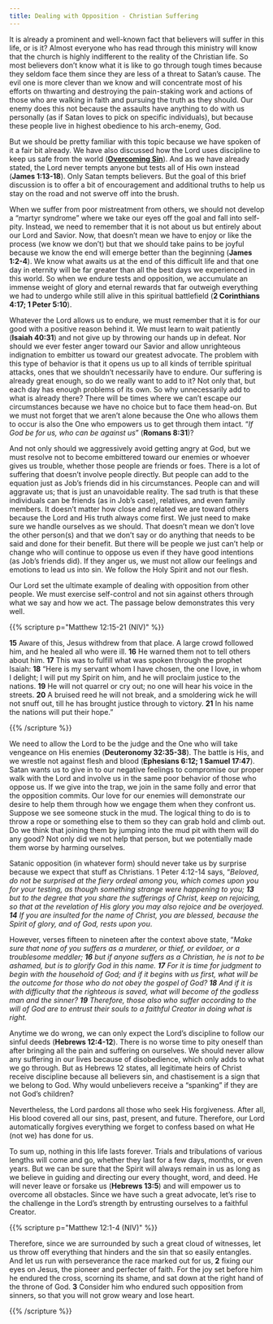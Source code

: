 ```yaml
---
title: Dealing with Opposition - Christian Suffering
---
```


It is already a prominent and well-known fact that believers will suffer in this life, or is it? Almost everyone who has read through this ministry will know that the church is highly indifferent to the reality of the Christian life. So most believers don’t know what it is like to go through tough times because they seldom face them since they are less of a threat to Satan’s cause. The evil one is more clever than we know and will concentrate most of his efforts on thwarting and destroying the pain-staking work and actions of those who are walking in faith and pursuing the truth as they should. Our enemy does this not because the assaults have anything to do with us personally (as if Satan loves to pick on specific individuals), but because these people live in highest obedience to his arch-enemy, God. 

But we should be pretty familiar with this topic because we have spoken of it a fair bit already. We have also discussed how the Lord uses discipline to keep us safe from the world (**[Overcoming Sin](/topical/overcoming-sin/#6-discipline--gods-loving-way-of-protecting-us)**).  And as we have already stated, the Lord never tempts anyone but tests all of His own instead (**James 1:13-18**). Only Satan tempts believers. But the goal of this brief discussion is to offer a bit of encouragement and additional truths to help us stay on the road and not swerve off into the brush. 

When we suffer from poor mistreatment from others, we should not develop a “martyr syndrome” where we take our eyes off the goal and fall into self-pity. Instead, we need to remember that it is not about us but entirely about our Lord and Savior. Now, that doesn’t mean we have to enjoy or like the process (we know we don’t) but that we should take pains to be joyful because we know the end will emerge better than the beginning (**James 1:2-4**). We know what awaits us at the end of this difficult life and that one day in eternity will be far greater than all the best days we experienced in this world. So when we endure tests and opposition, we accumulate an immense weight of glory and eternal rewards that far outweigh everything we had to undergo while still alive in this spiritual battlefield (**2 Corinthians 4:17; 1 Peter 5:10**). 

Whatever the Lord allows us to endure, we must remember that it is for our good with a positive reason behind it. We must learn to wait patiently (**Isaiah 40:31**) and not give up by throwing our hands up in defeat. Nor should we ever fester anger toward our Savior and allow unrighteous indignation to embitter us toward our greatest advocate. The problem with this type of behavior is that it opens us up to all kinds of terrible spiritual attacks, ones that we shouldn’t necessarily have to endure. Our suffering is already great enough, so do we really want to add to it? Not only that, but each day has enough problems of its own. So why unnecessarily add to what is already there? There will be times where we can’t escape our circumstances because we have no choice but to face them head-on. But we must not forget that we aren’t alone because the One who allows them to occur is also the One who empowers us to get through them intact. “*If God be for us, who can be against us*” (**Romans 8:31**)? 

And not only should we aggressively avoid getting angry at God, but we must resolve not to become embittered toward our enemies or whoever gives us trouble, whether those people are friends or foes. There is a lot of suffering that doesn’t involve people directly. But people can add to the equation just as Job’s friends did in his circumstances. People can and will aggravate us; that is just an unavoidable reality. The sad truth is that these individuals can be friends (as in Job’s case), relatives, and even family members. It doesn’t matter how close and related we are toward others because the Lord and His truth always come first. We just need to make sure we handle ourselves as we should. That doesn’t mean we don’t love the other person(s) and that we don’t say or do anything that needs to be said and done for their benefit. But there will be people we just can’t help or change who will continue to oppose us even if they have good intentions (as Job’s friends did). If they anger us, we must not allow our feelings and emotions to lead us into sin. We follow the Holy Spirit and not our flesh. 

Our Lord set the ultimate example of dealing with opposition from other people. We must exercise self-control and not sin against others through what we say and how we act. The passage below demonstrates this very well. 

{{% scripture p="Matthew 12:15-21 (NIV)" %}} 

**15** Aware of this, Jesus withdrew from that place. A large crowd followed him, and he healed all who were ill. **16** He warned them not to tell others about him. **17** This was to fulfill what was spoken through the prophet Isaiah: **18** “Here is my servant whom I have chosen, the one I love, in whom I delight; I will put my Spirit on him, and he will proclaim justice to the nations. **19** He will not quarrel or cry out; no one will hear his voice in the streets. **20** A bruised reed he will not break, and a smoldering wick he will not snuff out,
 till he has brought justice through to victory. **21** In his name the nations will put their hope.”                                     

{{% /scripture %}} 

We need to allow the Lord to be the judge and the One who will take vengeance on His enemies (**Deuteronomy 32:35-38**). The battle is His, and we wrestle not against flesh and blood (**Ephesians 6:12; 1 Samuel 17:47**). Satan wants us to give in to our negative feelings to compromise our proper walk with the Lord and involve us in the same poor behavior of those who oppose us. If we give into the trap, we join in the same folly and error that the opposition commits. Our love for our enemies will demonstrate our desire to help them through how we engage them when they confront us. Suppose we see someone stuck in the mud. The logical thing to do is to throw a rope or something else to them so they can grab hold and climb out. Do we think that joining them by jumping into the mud pit with them will do any good? Not only did we not help that person, but we potentially made them worse by harming ourselves. 

Satanic opposition (in whatever form) should never take us by surprise because we expect that stuff as Christians. 1 Peter 4:12-14 says, “*Beloved, do not be surprised at the fiery ordeal among you, which comes upon you for your testing, as though something strange were happening to you; **13** but to the degree that you share the sufferings of Christ, keep on rejoicing, so that at the revelation of His glory you may also rejoice and be overjoyed. **14** If you are insulted for the name of Christ, you are blessed, because the Spirit of glory, and of God, rests upon you*. 

However, verses fifteen to nineteen after the context above state, “*Make sure that none of you suffers as a murderer, or thief, or evildoer, or a troublesome meddler; **16** but if anyone suffers as a Christian, he is not to be ashamed, but is to glorify God in this name. **17** For it is time for judgment to begin with the household of God; and if it begins with us first, what will be the outcome for those who do not obey the gospel of God? **18** And if it is with difficulty that the righteous is saved, what will become of the godless man and the sinner? **19** Therefore, those also who suffer according to the will of God are to entrust their souls to a faithful Creator in doing what is right.* 

Anytime we do wrong, we can only expect the Lord’s discipline to follow our sinful deeds (**Hebrews 12:4-12**). There is no worse time to pity oneself than after bringing all the pain and suffering on ourselves. We should never allow any suffering in our lives because of disobedience, which only adds to what we go through. But as Hebrews 12 states, all legitimate heirs of Christ receive discipline because all believers sin, and chastisement is a sign that we belong to God. Why would unbelievers receive a “spanking” if they are not God’s children? 

Nevertheless, the Lord pardons all those who seek His forgiveness. After all, His blood covered all our sins, past, present, and future. Therefore, our Lord automatically forgives everything we forget to confess based on what He (not we) has done for us. 

To sum up, nothing in this life lasts forever. Trials and tribulations of various lengths will come and go, whether they last for a few days, months, or even years. But we can be sure that the Spirit will always remain in us as long as we believe in guiding and directing our every thought, word, and deed. He will never leave or forsake us (**Hebrews 13:5**) and will empower us to overcome all obstacles. Since we have such a great advocate, let’s rise to the challenge in the Lord’s strength by entrusting ourselves to a faithful Creator.  

{{% scripture p="Matthew 12:1-4 (NIV)" %}} 

Therefore, since we are surrounded by such a great cloud of witnesses, let us throw off everything that hinders and the sin that so easily entangles. And let us run with perseverance the race marked out for us, **2** fixing our eyes on Jesus, the pioneer and perfecter of faith. For the joy set before him he endured the cross, scorning its shame, and sat down at the right hand of the throne of God. **3** Consider him who endured such opposition from sinners, so that you will not grow weary and lose heart.                                                                          

{{% /scripture %}} 